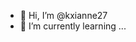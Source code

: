 - 👋 Hi, I’m @kxianne27
- 🌱 I’m currently learning ...


<!---
kxianne27/kxianne27 is a ✨ special ✨ repository because its `README.md` (this file) appears on your GitHub profile.
You can click the Preview link to take a look at your changes.
--->
